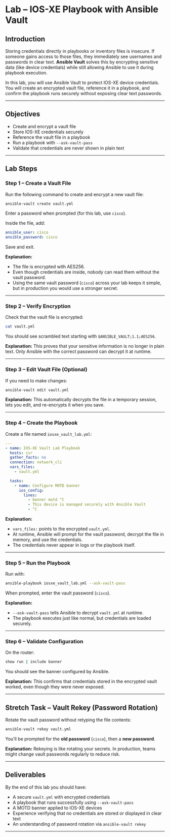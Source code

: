 

# Lab – IOS-XE Playbook with Ansible Vault

## Introduction

Storing credentials directly in playbooks or inventory files is insecure. If someone gains access to those files, they immediately see usernames and passwords in clear text. **Ansible Vault** solves this by encrypting sensitive data (like device credentials) while still allowing Ansible to use it during playbook execution.

In this lab, you will use Ansible Vault to protect IOS-XE device credentials. You will create an encrypted vault file, reference it in a playbook, and confirm the playbook runs securely without exposing clear text passwords.

---

## Objectives

* Create and encrypt a vault file
* Store IOS-XE credentials securely
* Reference the vault file in a playbook
* Run a playbook with `--ask-vault-pass`
* Validate that credentials are never shown in plain text

---

## Lab Steps

### Step 1 – Create a Vault File

Run the following command to create and encrypt a new vault file:

```bash
ansible-vault create vault.yml
```

Enter a password when prompted (for this lab, use `cisco`).

Inside the file, add:

```yaml
ansible_user: cisco
ansible_password: cisco
```

Save and exit.

**Explanation:**

* The file is encrypted with AES256.
* Even though credentials are inside, nobody can read them without the vault password.
* Using the same vault password (`cisco`) across your lab keeps it simple, but in production you would use a stronger secret.

---

### Step 2 – Verify Encryption

Check that the vault file is encrypted:

```bash
cat vault.yml
```

You should see scrambled text starting with `$ANSIBLE_VAULT;1.1;AES256`.

**Explanation:**
This proves that your sensitive information is no longer in plain text. Only Ansible with the correct password can decrypt it at runtime.

---

### Step 3 – Edit Vault File (Optional)

If you need to make changes:

```bash
ansible-vault edit vault.yml
```

**Explanation:**
This automatically decrypts the file in a temporary session, lets you edit, and re-encrypts it when you save.

---

### Step 4 – Create the Playbook

Create a file named `iosxe_vault_lab.yml`:

```yaml
---
- name: IOS-XE Vault Lab Playbook
  hosts: csr
  gather_facts: no
  connection: network_cli
  vars_files:
    - vault.yml

  tasks:
    - name: Configure MOTD banner
      ios_config:
        lines:
          - banner motd ^C
          - This device is managed securely with Ansible Vault
          - ^C
```

**Explanation:**

* `vars_files:` points to the encrypted `vault.yml`.
* At runtime, Ansible will prompt for the vault password, decrypt the file in memory, and use the credentials.
* The credentials never appear in logs or the playbook itself.

---

### Step 5 – Run the Playbook

Run with:

```bash
ansible-playbook iosxe_vault_lab.yml --ask-vault-pass
```

When prompted, enter the vault password (`cisco`).

**Explanation:**

* `--ask-vault-pass` tells Ansible to decrypt `vault.yml` at runtime.
* The playbook executes just like normal, but credentials are loaded securely.

---

### Step 6 – Validate Configuration

On the router:

```bash
show run | include banner
```

You should see the banner configured by Ansible.

**Explanation:**
This confirms that credentials stored in the encrypted vault worked, even though they were never exposed.

---

## Stretch Task – Vault Rekey (Password Rotation)

Rotate the vault password without retyping the file contents:

```bash
ansible-vault rekey vault.yml
```

You’ll be prompted for the **old password** (`cisco`), then a **new password**.

**Explanation:**
Rekeying is like rotating your secrets. In production, teams might change vault passwords regularly to reduce risk.

---

## Deliverables

By the end of this lab you should have:

* A secure `vault.yml` with encrypted credentials
* A playbook that runs successfully using `--ask-vault-pass`
* A MOTD banner applied to IOS-XE devices
* Experience verifying that no credentials are stored or displayed in clear text
* An understanding of password rotation via `ansible-vault rekey`

---
